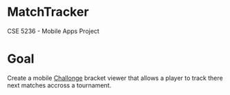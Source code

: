 # MatchTracker
CSE 5236 - Mobile Apps Project

# Goal

Create a mobile [Challonge](http://challonge.com/) bracket viewer that allows a player to track there next matches accross a tournament.
